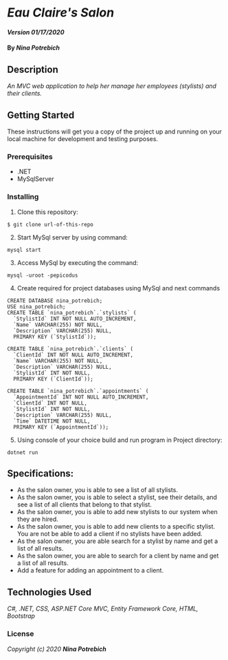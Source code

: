 # _Eau Claire's Salon_

#### _Version 01/17/2020_

#### By _**Nina Potrebich**_

## Description

_An MVC web application to help her manage her employees (stylists) and their clients._

## Getting Started

These instructions will get you a copy of the project up and running on your local machine for development and testing purposes.

### Prerequisites

* .NET
* MySqlServer

### Installing

1. Clone this repository:
```
$ git clone url-of-this-repo
```
2. Start MySql server by using command:
```
mysql start
```
3. Access MySql by executing the command:
```
mysql -uroot -pepicodus
```
4. Create required for project databases using MySql and next commands
```
CREATE DATABASE nina_potrebich;
USE nina_potrebich;
CREATE TABLE `nina_potrebich`.`stylists` (
  `StylistId` INT NOT NULL AUTO_INCREMENT,
  `Name` VARCHAR(255) NOT NULL,
  `Description` VARCHAR(255) NULL,
  PRIMARY KEY (`StylistId`));

CREATE TABLE `nina_potrebich`.`clients` (
  `ClientId` INT NOT NULL AUTO_INCREMENT,
  `Name` VARCHAR(255) NOT NULL,
  `Description` VARCHAR(255) NULL,
  `StylistId` INT NOT NULL,
  PRIMARY KEY (`ClientId`));

CREATE TABLE `nina_potrebich`.`appointments` (
  `AppointmentId` INT NOT NULL AUTO_INCREMENT,
  `ClientId` INT NOT NULL,
  `StylistId` INT NOT NULL,
  `Description` VARCHAR(255) NULL,
  `Time` DATETIME NOT NULL,
  PRIMARY KEY (`AppointmentId`));

```
5. Using console of your choice build and run program in Project directory:
```
dotnet run
```

## Specifications:
* As the salon owner, you is able to see a list of all stylists.
* As the salon owner, you is able to select a stylist, see their details, and see a list of all clients that belong to that stylist.
* As the salon owner, you is able to add new stylists to our system when they are hired.
* As the salon owner, you is able to add new clients to a specific stylist. You are not be able to add a client if no stylists have been added.
* As the salon owner, you are able search for a stylist by name and get a list of all results.
* As the salon owner, you are able to search for a client by name and get a list of all results.
* Add a feature for adding an appointment to a client.
<!-- * Add a feature for adding an appointment to a stylist. Add a check to make sure the stylist does not have any conflicting appointments.
* Add a feature for keeping track of how much each stylist was paid for each appointment. -->

## Technologies Used

_C#, .NET, CSS, ASP.NET Core MVC, Entity Framework Core, HTML, Bootstrap_

### License

*_Copyright (c) 2020 **Nina Potrebich**_*